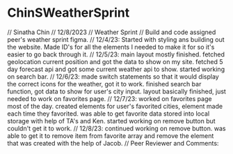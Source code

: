 # ChinSWeatherSprint

// Sinatha Chin
// 12/8/2023
// Weather Sprint
// Build and code assigned peer's weather sprint figma.
// 12/4/23: Started with styling ans building out the website. Made ID's for all the elements I needed to make it for so it's easier to go back through it.
// 12/5/23: main layout mostly finished. fetched geolocation current position and got the data to show on my site. fetched 5 day forecast api and got some current weather api to show. started working on search bar.
// 12/6/23: made switch statements so that it would display the correct icons for the weather, got it to work. finished search bar function, got data to show for user's city input. layout basically finished, just needed to work on favorites page.
// 12/7/23: worked on favorites page most of the day. created elements for user's favorited cities, element made each time they favorited. was able to get favorite data stored into local storage with help of TA's and Ken. started working on remove button but couldn't get  it to work.
// 12/8/23: continued working on remove button. was able to get it to remove item from favorite array and remove the element that was created with the help of Jacob.
// Peer Reviewer and Comments:
